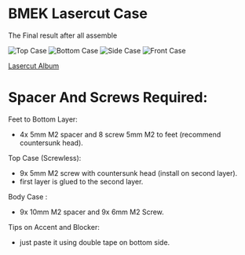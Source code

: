 # BMEK Lasercut Case

The Final result after all assemble

![Top Case](https://github.com/TahuTech/bmek/blob/master/cases/Lasercut/Photo/top.jpg?raw=true)
![Bottom Case](https://github.com/TahuTech/bmek/blob/master/cases/Lasercut/Photo/bottom.jpg)
![Side Case](https://github.com/TahuTech/bmek/blob/master/cases/Lasercut/Photo/side.jpg)
![Front Case](https://github.com/TahuTech/bmek/blob/master/cases/Lasercut/Photo/front.jpg)

[Lasercut Album](https://imgbox.com/g/qNx6dZnEyE)

# Spacer And Screws Required:

Feet to Bottom Layer:

- 4x 5mm M2 spacer and 8 screw 5mm M2 to feet (recommend countersunk head).

Top Case (Screwless):

- 9x 5mm M2 screw with countersunk head (install on second layer).
- first layer is glued to the second layer.

Body Case :

- 9x 10mm M2 spacer and 9x 6mm M2 Screw.

Tips on Accent and Blocker:

- just paste it using double tape on bottom side.
